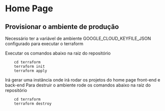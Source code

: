 # Home Page

## Provisionar o ambiente de produção

Necessário ter a variável de ambiente GOOGLE_CLOUD_KEYFILE_JSON configurado para executar o terraform

Executar os comandos abaixo na raiz do repositório
```
    cd terraform
    terraform init
    terraform apply
```
Irá gerar uma instância onde irá rodar os projetos do home page front-end e back-end
Para destruir o ambiente rode os comandos abaixo na raiz do repositório
```
    cd terraform
    terraform destroy
``` 
